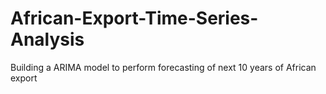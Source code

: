 # African-Export-Time-Series-Analysis
Building a ARIMA model to perform forecasting of next 10 years of African export
